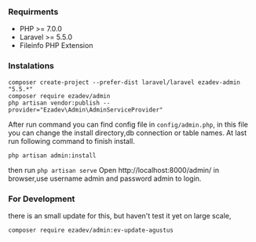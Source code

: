 ### Requirments
* PHP >= 7.0.0
* Laravel >= 5.5.0
* Fileinfo PHP Extension

### Instalations

```
composer create-project --prefer-dist laravel/laravel ezadev-admin "5.5.*"
composer require ezadev/admin
php artisan vendor:publish --provider="Ezadev\Admin\AdminServiceProvider"
```

After run command you can find config file in `config/admin.php`, in this file you can change the install directory,db connection or table names. At last run following command to finish install.

```
php artisan admin:install
```

then run `php artisan serve` Open http://localhost:8000/admin/ in browser,use username admin and password admin to login.

### For Development
there is an small update for this, but haven't test it yet on large scale, 

```
composer require ezadev/admin:ev-update-agustus
```
